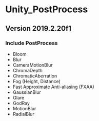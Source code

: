# Unity_PostProcess

## Version 2019.2.20f1

### Include PostProcess
- Bloom
- Blur
- CameraMotionBlur
- ChromaDepth
- ChromaticAberration
- Fog (Height, Distance)
- Fast Approximate Anti-aliasing (FXAA) 
- GaussianBlur
- Glare
- GodRay
- MotionBlur
- RadialBlur


